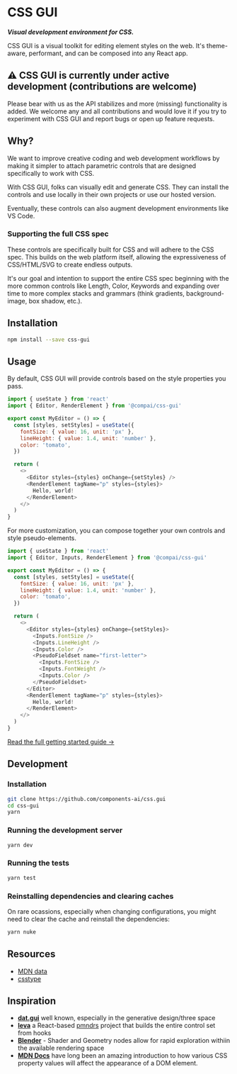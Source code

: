 # CSS GUI

**_Visual development environment for CSS._**

CSS GUI is a visual toolkit for editing element styles on the web.
It's theme-aware, performant, and can be composed into any React app.

## ⚠️ CSS GUI is currently under active development (contributions are welcome)

Please bear with us as the API stabilizes and more (missing) functionality is added.
We welcome any and all contributions and would love it if you try to experiment with
CSS GUI and report bugs or open up feature requests.

## Why?

We want to improve creative coding and web development workflows by making
it simpler to attach parametric controls that are designed specifically
to work with CSS.

With CSS GUI, folks can visually edit and generate CSS. They can install
the controls and use locally in their own projects or use our hosted version.

Eventually, these controls can also augment development environments like VS Code.

### Supporting the full CSS spec

These controls are specifically built for CSS and will adhere to the CSS spec.
This builds on the web platform itself, allowing the expressiveness of CSS/HTML/SVG
to create endless outputs.

It's our goal and intention to support the entire CSS spec beginning with the more
common controls like Length, Color, Keywords and expanding over time to more complex
stacks and grammars (think gradients, background-image, box shadow, etc.).

## Installation

```sh
npm install --save css-gui
```

## Usage

By default, CSS GUI will provide controls based on the style properties you pass.

```js
import { useState } from 'react'
import { Editor, RenderElement } from '@compai/css-gui'

export const MyEditor = () => {
  const [styles, setStyles] = useState({
    fontSize: { value: 16, unit: 'px' },
    lineHeight: { value: 1.4, unit: 'number' },
    color: 'tomato',
  })

  return (
    <>
      <Editor styles={styles} onChange={setStyles} />
      <RenderElement tagName="p" styles={styles}>
        Hello, world!
      </RenderElement>
    </>
  )
}
```

For more customization, you can compose together your own controls and style
pseudo-elements.

```js
import { useState } from 'react'
import { Editor, Inputs, RenderElement } from '@compai/css-gui'

export const MyEditor = () => {
  const [styles, setStyles] = useState({
    fontSize: { value: 16, unit: 'px' },
    lineHeight: { value: 1.4, unit: 'number' },
    color: 'tomato',
  })

  return (
    <>
      <Editor styles={styles} onChange={setStyles}>
        <Inputs.FontSize />
        <Inputs.LineHeight />
        <Inputs.Color />
        <PseudoFieldset name="first-letter">
          <Inputs.FontSize />
          <Inputs.FontWeight />
          <Inputs.Color />
        </PseudoFieldset>
      </Editor>
      <RenderElement tagName="p" styles={styles}>
        Hello, world!
      </RenderElement>
    </>
  )
}
```

[Read the full getting started guide &rarr;](https://github.com/components-ai/css.gui/blob/main/apps/docs/pages/getting-started.mdx)

## Development

### Installation

```sh
git clone https://github.com/components-ai/css.gui
cd css-gui
yarn
```

### Running the development server

```sh
yarn dev
```

### Running the tests

```sh
yarn test
```

### Reinstalling dependencies and clearing caches

On rare ocassions, especially when changing configurations, you might
need to clear the cache and reinstall the dependencies:

```sh
yarn nuke
```

## Resources

- [MDN data](https://github.com/mdn/data/blob/main/css/properties.json)
- [csstype](https://github.com/frenic/csstype)

## Inspiration

- [**dat.gui**](https://github.com/dataarts/dat.gui) well known, especially in the generative design/three space
- [**leva**](https://github.com/pmndrs/leva) a React-based [pmndrs](https://pmnd.rs/) project that builds the entire control set from hooks
- [**Blender**](https://blender.org) - Shader and Geometry nodes allow for rapid exploration withiin the available rendering space
- [**MDN Docs**](https://developer.mozilla.org/en-US/) have long been an amazing introduction to how various CSS property values will affect the appearance of a DOM element.
